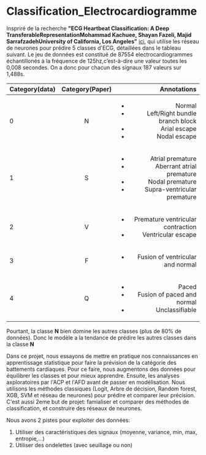 # Classification_Electrocardiogramme
Inspriré de la recherche **"ECG Heartbeat Classification: A Deep TransferableRepresentationMohammad Kachuee, Shayan Fazeli, Majid SarrafzadehUniversity of California, Los Angeles"** [ici](https://arxiv.org/pdf/1805.00794.pdf), qui utilise les réseau de neurones pour prédire 5 classes d'ECG, détaillées dans le tableau suivant. Le jeu de données est constitué de 87554 electrocardiogrammes échantillonés à la fréquence de 125hz,c’est-à-dire une valeur toutes les 0,008 secondes. On a donc pour chacun des signaux 187 valeurs sur 1,488s.


| Category(data)        |  Category(Paper)     | Annotations  |
| ------------- |:-------------:| -----:|
|0|N| <ul><li>Normal</li><li>Left/Right bundle branch block</li><li>Arial escape</li><li>Nodal escape</li></ul>  |
|1|S| <ul><li>Atrial premature</li><li>Aberrant atrial premature</li><li>Nodal premature</li><li>Supra-ventricular premature</li></ul> |
|2|V| <ul><li>Premature ventricular contraction</li><li>Ventricular escape</li></ul> |
|3|F| <ul><li>Fusion of ventricular and normal</li></ul> |
|4|Q| <ul><li>Paced</li><li>Fusion of paced and normal</li><li>Unclassifiable</li></ul> |

Pourtant, la classe **N** bien domine les autres classes (plus de 80% de données). Donc le modèle a la tendance de prédire les autres classes dans la classe **N**

Dans ce projet, nous essayons de mettre en pratique nos connaissances en apprentissage statistique pour faire la prévision de la catégorie des battements cardiaques. Pour ce faire, nous augmentons des données pour équilibrer les classes et pour mieux apprendre. Ensuite, les analyses axploratoires par l'ACP et l'AFD avant de passer en modélisation. Nous utilisons les méthodes classiques (Logit, Arbre de décision, Random forest, XGB, SVM et réseau de neurones) pour prédire et comparer leur précision. C'est aussi 2eme but de projet: famialiser et comparer des méthodes de classification, et construire des réseaux de neurones.

Nous avons 2 pistes pour exploiter des données:
1. Utiliser des caractéristiques des signaux (moyenne, variance, min, max, entropie,...)
2. Utiliser des ondelettes (avec seuillage ou non)
